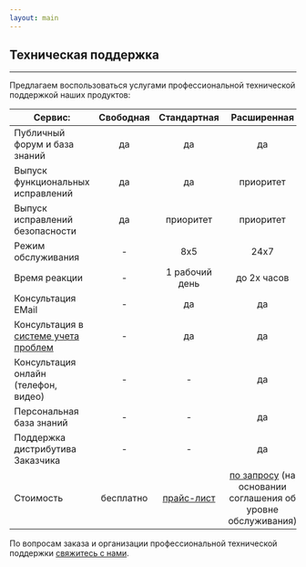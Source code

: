```yaml
---
layout: main
---
```

<section id="support" class="page-section">
    <div class="container px-4 px-lg-5 py-5">
        <div class="row justify-content-center">
            <div class="col">
                <h1>Техническая поддержка</h1>
                <hr class="divider" />
            </div>
        </div>
        <div class="row">
            <div class="col">
                <p>Предлагаем воспользоваться услугами профессиональной технической поддержкой наших продуктов:</p>
                <table class="table">
                    <thead>
                        <tr>
                            <th scope="col" style="width: 100%">Сервис: </th>
                            <th scope="col" style="text-align: center;">Свободная</th>
                            <th scope="col" style="text-align: center;">Стандартная</th>
                            <th scope="col" style="text-align: center;">Расширенная</th>
                        </tr>
                    </thead>
                    <tbody>
                        <tr>
                            <td scope="row">Публичный форум и база знаний</td>
                            <td scope="row" style="text-align: center;">да</td>
                            <td scope="row" style="text-align: center;">да</td>
                            <td scope="row" style="text-align: center;">да</td>
                        </tr>
                        <tr>
                            <td scope="row">Выпуск функциональных исправлений</td>
                            <td scope="row" style="text-align: center;">да</td>
                            <td scope="row" style="text-align: center;">да</td>
                            <td scope="row" style="text-align: center;">приоритет</td>
                        </tr>
                        <tr>
                            <td scope="row">Выпуск исправлений безопасности</td>
                            <td scope="row" style="text-align: center;">да</td>
                            <td scope="row" style="text-align: center;">приоритет</td>
                            <td scope="row" style="text-align: center;">приоритет</td>
                        </tr>
                        <tr>
                            <td scope="row">Режим обслуживания</td>
                            <td scope="row" style="text-align: center;">-</td>
                            <td scope="row" style="text-align: center;">8х5</td>
                            <td scope="row" style="text-align: center;">24х7</td>
                        </tr>
                        <tr>
                            <td scope="row">Время реакции</td>
                            <td scope="row" style="text-align: center;">-</td>
                            <td scope="row" style="text-align: center;">1 рабочий день</td>
                            <td scope="row" style="text-align: center;">до 2х часов</td>
                        </tr>
                        <tr>
                            <td scope="row">Консультация EMail</td>
                            <td scope="row" style="text-align: center;">-</td>
                            <td scope="row" style="text-align: center;">да</td>
                            <td scope="row" style="text-align: center;">да</td>
                        </tr>
                        <tr>
                            <td scope="row">Консультация в <a href="https://support.3a-systems.ru/">системе учета проблем</a></td>
                            <td scope="row" style="text-align: center;">-</td>
                            <td scope="row" style="text-align: center;">да</td>
                            <td scope="row" style="text-align: center;">да</td>
                        </tr>
                        <tr>
                            <td scope="row">Консультация онлайн (телефон, видео)</td>
                            <td scope="row" style="text-align: center;">-</td>
                            <td scope="row" style="text-align: center;">-</td>
                            <td scope="row" style="text-align: center;">да</td>
                        </tr>
                        <tr>
                            <td scope="row">Персональная база знаний</td>
                            <td scope="row" style="text-align: center;">-</td>
                            <td scope="row" style="text-align: center;">-</td>
                            <td scope="row" style="text-align: center;">да</td>
                        </tr>
                        <tr>
                            <td scope="row">Поддержка дистрибутива Заказчика</td>
                            <td scope="row" style="text-align: center;">-</td>
                            <td scope="row" style="text-align: center;">-</td>
                            <td scope="row" style="text-align: center;">да</td>
                        </tr>
                        <tr>
                            <td scope="row">Стоимость</td>
                            <td scope="row" style="text-align: center;">бесплатно</td>
                            <td scope="row" style="text-align: center;"><a href="/price#support">прайс-лист</a></td>
                            <td scope="row" style="text-align: center;"><a href="/contacts">по запросу</a> (на основании соглашения об уровне обслуживания)</td>
                        </tr>
                    </tbody>
                </table>
            </div>
        </div>
        <p>По вопросам заказа и организации профессиональной технической поддержки <a href="/contacts">свяжитесь с нами</a>.</p>
    </div>
</section>